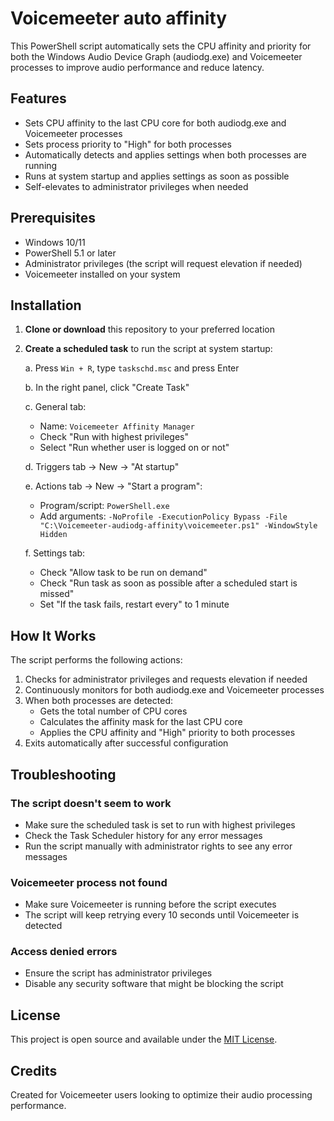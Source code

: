 # Voicemeeter auto affinity

This PowerShell script automatically sets the CPU affinity and priority for both the Windows Audio Device Graph (audiodg.exe) and Voicemeeter processes to improve audio performance and reduce latency.

## Features

- Sets CPU affinity to the last CPU core for both audiodg.exe and Voicemeeter processes
- Sets process priority to "High" for both processes
- Automatically detects and applies settings when both processes are running
- Runs at system startup and applies settings as soon as possible
- Self-elevates to administrator privileges when needed

## Prerequisites

- Windows 10/11
- PowerShell 5.1 or later
- Administrator privileges (the script will request elevation if needed)
- Voicemeeter installed on your system

## Installation

1. **Clone or download** this repository to your preferred location
2. **Create a scheduled task** to run the script at system startup:

   a. Press `Win + R`, type `taskschd.msc` and press Enter
   
   b. In the right panel, click "Create Task"
   
   c. General tab:
      - Name: `Voicemeeter Affinity Manager`
      - Check "Run with highest privileges"
      - Select "Run whether user is logged on or not"
   
   d. Triggers tab → New → "At startup"
   
   e. Actions tab → New → "Start a program":
      - Program/script: `PowerShell.exe`
      - Add arguments: `-NoProfile -ExecutionPolicy Bypass -File "C:\Voicemeeter-audiodg-affinity\voicemeeter.ps1" -WindowStyle Hidden`
      
   f. Settings tab:
      - Check "Allow task to be run on demand"
      - Check "Run task as soon as possible after a scheduled start is missed"
      - Set "If the task fails, restart every" to 1 minute

## How It Works

The script performs the following actions:

1. Checks for administrator privileges and requests elevation if needed
2. Continuously monitors for both audiodg.exe and Voicemeeter processes
3. When both processes are detected:
   - Gets the total number of CPU cores
   - Calculates the affinity mask for the last CPU core
   - Applies the CPU affinity and "High" priority to both processes
4. Exits automatically after successful configuration

## Troubleshooting

### The script doesn't seem to work
- Make sure the scheduled task is set to run with highest privileges
- Check the Task Scheduler history for any error messages
- Run the script manually with administrator rights to see any error messages

### Voicemeeter process not found
- Make sure Voicemeeter is running before the script executes
- The script will keep retrying every 10 seconds until Voicemeeter is detected

### Access denied errors
- Ensure the script has administrator privileges
- Disable any security software that might be blocking the script

## License

This project is open source and available under the [MIT License](LICENSE).

## Credits

Created for Voicemeeter users looking to optimize their audio processing performance.
